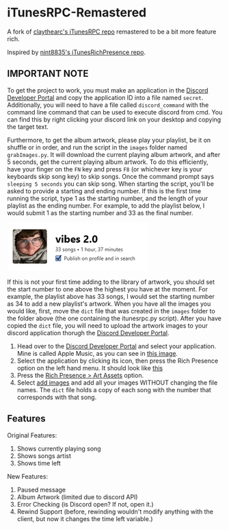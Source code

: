 # iTunesRPC-Remastered

A fork of [claythearc's iTunesRPC repo](https://github.com/claythearc/iTunesRPC) remastered to be a bit more feature rich.

Inspired by [nint8835's iTunesRichPresence repo](https://github.com/nint8835/iTunesRichPresence).

## IMPORTANT NOTE
To get the project to work, you must make an application in the [Discord Developer Portal](https://discord.com/developers/applications) and copy the
application ID into a file named ```secret```.
Additionally, you will need to have a file called ```discord_command``` with the command line command that can be used to execute discord from cmd. You can find this by right clicking your discord link on your desktop and copying the target text. 

Furthermore, to get the album artwork, please play your playlist, be it on shuffle or in order, and run the script in the ```images``` folder named ```grabImages.py```. It will download the current playing album artwork, and after 5 seconds, get the current playing album artwork. To do this efficiently, have your finger on the ```FN``` key and press ```F8``` (or whichever key is your keyboards skip song key) to skip songs. Once the command prompt says ```sleeping 5 seconds``` you can skip song. When starting the script, you'll be asked to provide a starting and ending number. If this is the first time running the script, type 1 as the starting number, and the length of your playlist as the ending number. For example, to add the playlist below, I would submit 1 as the starting number and 33 as the final number.

![An image showing a cropped screenshot of an iTunes playlist named vibes 2.0, with a cover of a boy in a hoodie with the caption "roadman". Below the title of the playlist is the message "33 songs, totalling 1 hour and 37 minutes". Below this is a checkmark box that is ticked saying "publish on profile and in search".](/docs/1.png "My Playlist as an example.")

If this is not your first time adding to the library of artwork, you should set the start number to one above the highest you have at the moment. For example, the playlist above has 33 songs, I would set the starting number as 34 to add a new playlist's artwork. When you have all the images you would like, first, move the ```dict``` file that was created in the ```images``` folder to the folder above (the one containing the itunesrpc.py script). After you have copied the ```dict``` file, you will need to upload the artwork images to your discord application thorugh the [Discord Developer Portal](https://discord.com/developers/applications).

1. Head over to the [Discord Developer Portal](https://discord.com/developers/applications) and select your application. Mine is called Apple Music, as you can see in [this image](/docs/2.png).
2. Select the application by clicking its icon, then press the Rich Presence option on the left hand menu. It should look like [this](/docs/3.png)
3. Press the [Rich Presence > Art Assets](/docs/4.png) option.
4. Select [add images](/docs/5.png) and add all your images WITHOUT changing the file names. The ```dict``` file holds a copy of each song with the number that corresponds with that song.

## Features

Original Features:
1. Shows currently playing song
2. Shows songs artist
3. Shows time left

New Features:
1. Paused message
2. Album Artwork (limited due to discord API)
3. Error Checking (is Discord open? If not, open it.)
4. Rewind Support (before, rewinding wouldn't modify anything with the client, but now it changes the time left variable.)